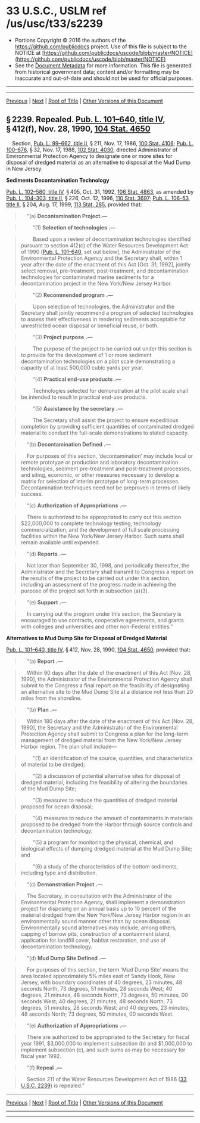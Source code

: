 ---
---

# 33 U.S.C., USLM ref /us/usc/t33/s2239

* Portions Copyright © 2016 the authors of the https://github.com/publicdocs project.
  Use of this file is subject to the NOTICE at [https://github.com/publicdocs/uscode/blob/master/NOTICE](https://github.com/publicdocs/uscode/blob/master/NOTICE)
* See the [Document Metadata](././../../../../..//README.md) for more information.
  This file is generated from historical government data; content and/or formatting may be inaccurate and out-of-date and should not be used for official purposes.

----------
----------

[Previous](./../../../../..//us/usc/t33/ch36/schII/m__us_usc_t33_s2238c.md) | [Next](./../../../../..//us/usc/t33/ch36/schII/m__us_usc_t33_s2240.md) | [Root of Title](./../../../../../) | [Other Versions of this Document](https://publicdocs.github.io/go/links?ns=uslm&ref=%2Fus%2Fusc%2Ft33%2Fs2239)

## § 2239. Repealed. [Pub. L. 101–640, title IV][/us/pl/101/640/tIV], § 412(f), Nov. 28, 1990, [104 Stat. 4650][/us/stat/104/4650]

    Section, [Pub. L. 99–662, title II][/us/pl/99/662/tII], § 211, Nov. 17, 1986, [100 Stat. 4106][/us/stat/100/4106]; [Pub. L. 100–676][/us/pl/100/676], § 32, Nov. 17, 1988, [102 Stat. 4030][/us/stat/102/4030], directed Administrator of Environmental Protection Agency to designate one or more sites for disposal of dredged material as an alternative to disposal at the Mud Dump in New Jersey.

 __Sediments Decontamination Technology__ 

[Pub. L. 102–580, title IV][/us/pl/102/580/tIV], § 405, Oct. 31, 1992, [106 Stat. 4863][/us/stat/106/4863], as amended by [Pub. L. 104–303, title II][/us/pl/104/303/tII], § 226, Oct. 12, 1996, [110 Stat. 3697][/us/stat/110/3697]; [Pub. L. 106–53, title II][/us/pl/106/53/tII], § 204, Aug. 17, 1999, [113 Stat. 285][/us/stat/113/285], provided that:

>     “(a) __Decontamination Project.—__ 

>         “(1)  __Selection of technologies__  __.—__ 

>         Based upon a review of decontamination technologies identified pursuant to section 412(c) of the Water Resources Development Act of 1990 \[[Pub. L. 101–640][/us/pl/101/640], set out below\], the Administrator of the Environmental Protection Agency and the Secretary shall, within 1 year after the date of the enactment of this Act \[Oct. 31, 1992\], jointly select removal, pre-treatment, post-treatment, and decontamination technologies for contaminated marine sediments for a decontamination project in the New York/New Jersey Harbor.

>         “(2)  __Recommended program__  __.—__ 

>         Upon selection of technologies, the Administrator and the Secretary shall jointly recommend a program of selected technologies to assess their effectiveness in rendering sediments acceptable for unrestricted ocean disposal or beneficial reuse, or both.

>         “(3)  __Project purpose__  __.—__ 

>         The purpose of the project to be carried out under this section is to provide for the development of 1 or more sediment decontamination technologies on a pilot scale demonstrating a capacity of at least 500,000 cubic yards per year.

>         “(4)  __Practical end-use products__  __.—__ 

>         Technologies selected for demonstration at the pilot scale shall be intended to result in practical end-use products.

>         “(5)  __Assistance by the secretary__  __.—__ 

>         The Secretary shall assist the project to ensure expeditious completion by providing sufficient quantities of contaminated dredged material to conduct the full-scale demonstrations to stated capacity.

>     “(b)  __Decontamination Defined__  __.—__ 

>     For purposes of this section, ‘decontamination’ may include local or remote prototype or production and laboratory decontamination technologies, sediment pre-treatment and post-treatment processes, and siting, economic, or other measures necessary to develop a matrix for selection of interim prototype of long-term processes. Decontamination techniques need not be preproven in terms of likely success.

>     “(c)  __Authorization of Appropriations__  __.—__ 

>     There is authorized to be appropriated to carry out this section $22,000,000 to complete technology testing, technology commercialization, and the development of full scale processing facilities within the New York/New Jersey Harbor. Such sums shall remain available until expended.

>     “(d)  __Reports__  __.—__ 

>     Not later than September 30, 1998, and periodically thereafter, the Administrator and the Secretary shall transmit to Congress a report on the results of the project to be carried out under this section, including an assessment of the progress made in achieving the purpose of the project set forth in subsection (a)(3).

>     “(e)  __Support__  __.—__ 

>     In carrying out the program under this section, the Secretary is encouraged to use contracts, cooperative agreements, and grants with colleges and universities and other non-Federal entities.”

 __Alternatives to Mud Dump Site for Disposal of Dredged Material__ 

[Pub. L. 101–640, title IV][/us/pl/101/640/tIV], § 412, Nov. 28, 1990, [104 Stat. 4650][/us/stat/104/4650], provided that:

>     “(a)  __Report__  __.—__ 

>     Within 90 days after the date of the enactment of this Act \[Nov. 28, 1990\], the Administrator of the Environmental Protection Agency shall submit to the Congress a final report on the feasibility of designating an alternative site to the Mud Dump Site at a distance not less than 20 miles from the shoreline.

>     “(b)  __Plan__  __.—__ 

>     Within 180 days after the date of the enactment of this Act \[Nov. 28, 1990\], the Secretary and the Administrator of the Environmental Protection Agency shall submit to Congress a plan for the long-term management of dredged material from the New York/New Jersey Harbor region. The plan shall include—

>         “(1) an identification of the source, quantities, and characteristics of material to be dredged;

>         “(2) a discussion of potential alternative sites for disposal of dredged material, including the feasibility of altering the boundaries of the Mud Dump Site;

>         “(3) measures to reduce the quantities of dredged material proposed for ocean disposal;

>         “(4) measures to reduce the amount of contaminants in materials proposed to be dredged from the Harbor through source controls and decontamination technology;

>         “(5) a program for monitoring the physical, chemical, and biological effects of dumping dredged material at the Mud Dump Site; and

>         “(6) a study of the characteristics of the bottom sediments, including type and distribution.

>     “(c)  __Demonstration Project__  __.—__ 

>     The Secretary, in consultation with the Administrator of the Environmental Protection Agency, shall implement a demonstration project for disposing on an annual basis up to 10 percent of the material dredged from the New York/New Jersey Harbor region in an environmentally sound manner other than by ocean disposal. Environmentally sound alternatives may include, among others, capping of borrow pits, construction of a containment island, application for landfill cover, habitat restoration, and use of decontamination technology.

>     “(d)  __Mud Dump Site Defined__  __.—__ 

>     For purposes of this section, the term ‘Mud Dump Site’ means the area located approximately 5¾ miles east of Sandy Hook, New Jersey, with boundary coordinates of 40 degrees, 23 minutes, 48 seconds North, 73 degrees, 51 minutes, 28 seconds West; 40 degrees, 21 minutes, 48 seconds North, 73 degrees, 50 minutes, 00 seconds West; 40 degrees, 21 minutes, 48 seconds North; 73 degrees, 51 minutes, 28 seconds West; and 40 degrees, 23 minutes, 48 seconds North; 73 degrees, 50 minutes, 00 seconds West.

>     “(e)  __Authorization of Appropriations__  __.—__ 

>     There are authorized to be appropriated to the Secretary for fiscal year 1991, $3,000,000 to implement subsection (b) and $1,000,000 to implement subsection (c), and such sums as may be necessary for fiscal year 1992.

>     “(f)  __Repeal__  __.—__ 

>     Section 211 of the Water Resources Development Act of 1986 ([33 U.S.C. 2239][/us/usc/t33/s2239]) is repealed.”

----------

[Previous](./../../../../..//us/usc/t33/ch36/schII/m__us_usc_t33_s2238c.md) | [Next](./../../../../..//us/usc/t33/ch36/schII/m__us_usc_t33_s2240.md) | [Root of Title](./../../../../../) | [Other Versions of this Document](https://publicdocs.github.io/go/links?ns=uslm&ref=%2Fus%2Fusc%2Ft33%2Fs2239)

----------
----------

[/us/pl/101/640/tIV]: https://publicdocs.github.io/go/links?ns=uslm&ref=%2Fus%2Fpl%2F101%2F640%2FtIV
[/us/stat/104/4650]: https://publicdocs.github.io/go/links?ns=uslm&ref=%2Fus%2Fstat%2F104%2F4650
[/us/pl/99/662/tII]: https://publicdocs.github.io/go/links?ns=uslm&ref=%2Fus%2Fpl%2F99%2F662%2FtII
[/us/stat/100/4106]: https://publicdocs.github.io/go/links?ns=uslm&ref=%2Fus%2Fstat%2F100%2F4106
[/us/pl/100/676]: https://publicdocs.github.io/go/links?ns=uslm&ref=%2Fus%2Fpl%2F100%2F676
[/us/stat/102/4030]: https://publicdocs.github.io/go/links?ns=uslm&ref=%2Fus%2Fstat%2F102%2F4030
[/us/pl/102/580/tIV]: https://publicdocs.github.io/go/links?ns=uslm&ref=%2Fus%2Fpl%2F102%2F580%2FtIV
[/us/stat/106/4863]: https://publicdocs.github.io/go/links?ns=uslm&ref=%2Fus%2Fstat%2F106%2F4863
[/us/pl/104/303/tII]: https://publicdocs.github.io/go/links?ns=uslm&ref=%2Fus%2Fpl%2F104%2F303%2FtII
[/us/stat/110/3697]: https://publicdocs.github.io/go/links?ns=uslm&ref=%2Fus%2Fstat%2F110%2F3697
[/us/pl/106/53/tII]: https://publicdocs.github.io/go/links?ns=uslm&ref=%2Fus%2Fpl%2F106%2F53%2FtII
[/us/stat/113/285]: https://publicdocs.github.io/go/links?ns=uslm&ref=%2Fus%2Fstat%2F113%2F285
[/us/pl/101/640]: https://publicdocs.github.io/go/links?ns=uslm&ref=%2Fus%2Fpl%2F101%2F640
[/us/pl/101/640/tIV]: https://publicdocs.github.io/go/links?ns=uslm&ref=%2Fus%2Fpl%2F101%2F640%2FtIV
[/us/stat/104/4650]: https://publicdocs.github.io/go/links?ns=uslm&ref=%2Fus%2Fstat%2F104%2F4650
[/us/usc/t33/s2239]: https://publicdocs.github.io/go/links?ns=uslm&ref=%2Fus%2Fusc%2Ft33%2Fs2239


